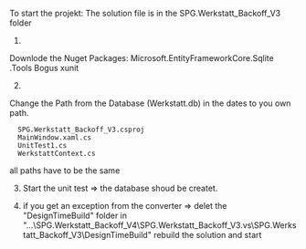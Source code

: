 To start the projekt:
The solution file is in the SPG.Werkstatt_Backoff_V3 folder

1.
  Downlode the Nuget Packages: 
    Microsoft.EntityFrameworkCore.Sqlite
                                 .Tools
    Bogus
    xunit
  
2.
  Change the Path from the Database (Werkstatt.db) in the dates to you own path.

      SPG.Werkstatt_Backoff_V3.csproj
      MainWindow.xaml.cs
      UnitTest1.cs
      WerkstattContext.cs
   all paths have to be the same

3. Start the unit test => the database shoud be createt. 

4. if you get an exception from the converter => 
  delet the "DesignTimeBuild" folder in   "...\SPG.Werkstatt_Backoff_V4\SPG.Werkstatt_Backoff_V3\.vs\SPG.Werkstatt_Backoff_V3\DesignTimeBuild"
  rebuild the solution and start
  
